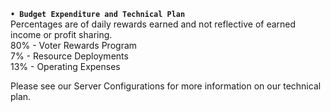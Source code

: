 
**`• Budget Expenditure and Technical Plan`**  
Percentages are of daily rewards earned and not reflective of earned income or profit sharing.  
80% - Voter Rewards Program  
7% - Resource Deployments  
13% - Operating Expenses

Please see our Server Configurations for more information on our technical plan.